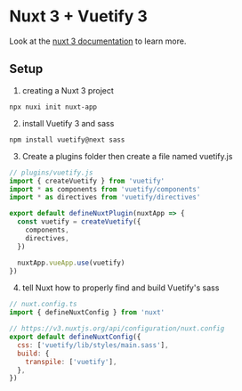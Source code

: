 # Nuxt 3 + Vuetify 3

Look at the [nuxt 3 documentation](https://v3.nuxtjs.org) to learn more.

## Setup

1. creating a Nuxt 3 project
```
npx nuxi init nuxt-app
```

2. install Vuetify 3 and sass
```
npm install vuetify@next sass
```

3. Create a plugins folder then create a file named vuetify.js
```js
// plugins/vuetify.js
import { createVuetify } from 'vuetify'
import * as components from 'vuetify/components'
import * as directives from 'vuetify/directives'

export default defineNuxtPlugin(nuxtApp => {
  const vuetify = createVuetify({
    components,
    directives,
  })

  nuxtApp.vueApp.use(vuetify)
})
```

4. tell Nuxt how to properly find and build Vuetify's sass
```js
// nuxt.config.ts
import { defineNuxtConfig } from 'nuxt'

// https://v3.nuxtjs.org/api/configuration/nuxt.config
export default defineNuxtConfig({
  css: ['vuetify/lib/styles/main.sass'],
  build: {
    transpile: ['vuetify'],
  },
})
```

